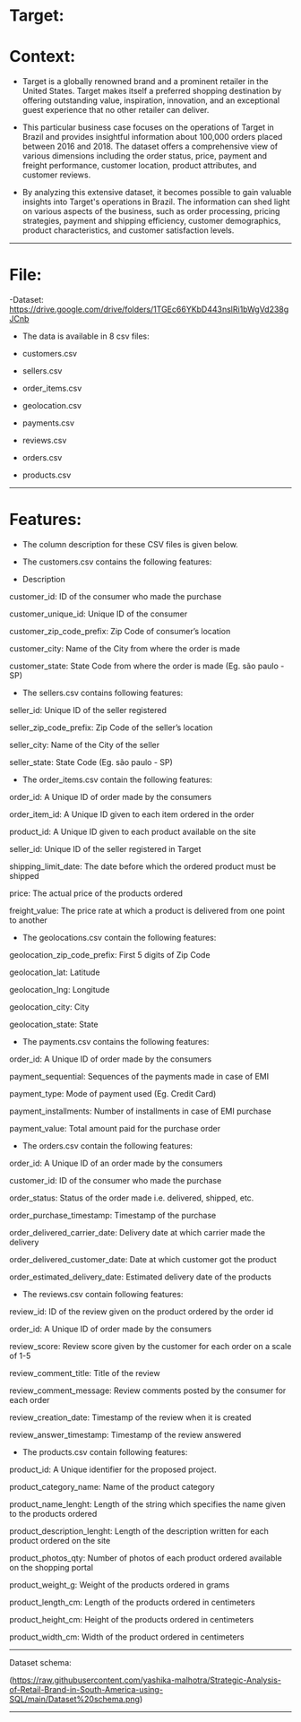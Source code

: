 # Target:

# Context:

- Target is a globally renowned brand and a prominent retailer in the United States. Target makes itself a preferred shopping destination by offering outstanding value, inspiration, innovation, and an exceptional guest experience that no other retailer can deliver.

- This particular business case focuses on the operations of Target in Brazil and provides insightful information about 100,000 orders placed between 2016 and 2018. The dataset offers a comprehensive view of various dimensions including the order status, price, payment and freight performance, customer location, product attributes, and customer reviews.

- By analyzing this extensive dataset, it becomes possible to gain valuable insights into Target's operations in Brazil. The information can shed light on various aspects of the business, such as order processing, pricing strategies, payment and shipping efficiency, customer demographics, product characteristics, and customer satisfaction levels.

___________________________________________________________________________________________________________
# File:
-Dataset: https://drive.google.com/drive/folders/1TGEc66YKbD443nslRi1bWgVd238gJCnb

- The data is available in 8 csv files:

- customers.csv
- sellers.csv
- order_items.csv
- geolocation.csv
- payments.csv
- reviews.csv
- orders.csv
- products.csv
___________________________________________________________________________________________________________
# Features:

- The column description for these CSV files is given below.

- The customers.csv contains the following features:

- Description

customer_id: ID of the consumer who made the purchase

customer_unique_id: Unique ID of the consumer

customer_zip_code_prefix: Zip Code of consumer’s location

customer_city: Name of the City from where the order is made

customer_state: State Code from where the order is made (Eg. são paulo - SP)

- The sellers.csv contains following features:


seller_id: Unique ID of the seller registered

seller_zip_code_prefix: Zip Code of the seller’s location

seller_city: Name of the City of the seller

seller_state: State Code (Eg. são paulo - SP)

- The order_items.csv contain the following features:

order_id: A Unique ID of order made by the consumers

order_item_id: A Unique ID given to each item ordered in the order

product_id: A Unique ID given to each product available on the site

seller_id:  Unique ID of the seller registered in Target

shipping_limit_date: The date before which the ordered product must be shipped

price: The actual price of the products ordered

freight_value: The price rate at which a product is delivered from one point to another

- The geolocations.csv contain the following features:


geolocation_zip_code_prefix: First 5 digits of Zip Code

geolocation_lat: Latitude

geolocation_lng: Longitude

geolocation_city: City

geolocation_state: State

- The payments.csv contains the following features:

order_id: A Unique ID of order made by the consumers

payment_sequential:  Sequences of the payments made in case of EMI

payment_type: Mode of payment used (Eg. Credit Card)

payment_installments: Number of installments in case of EMI purchase

payment_value: Total amount paid for the purchase order

- The orders.csv contain the following features:

order_id: A Unique ID of an order made by the consumers

customer_id: ID of the consumer who made the purchase

order_status: Status of the order made i.e. delivered, shipped, etc.

order_purchase_timestamp: Timestamp of the purchase

order_delivered_carrier_date: Delivery date at which carrier made the delivery

order_delivered_customer_date: Date at which customer got the product

order_estimated_delivery_date: Estimated delivery date of the products

- The reviews.csv contain following features:


review_id: ID of the review given on the product ordered by the order id

order_id: A Unique ID of order made by the consumers

review_score: Review score given by the customer for each order on a scale of 1-5

review_comment_title: Title of the review

review_comment_message: Review comments posted by the consumer for each order

review_creation_date: Timestamp of the review when it is created

review_answer_timestamp: Timestamp of the review answered

- The products.csv contain following features:


product_id: A Unique identifier for the proposed project.

product_category_name: Name of the product category

product_name_lenght: Length of the string which specifies the name given to the products ordered

product_description_lenght: Length of the description written for each product ordered on the site

product_photos_qty: Number of photos of each product ordered available on the shopping portal

product_weight_g: Weight of the products ordered in grams

product_length_cm: Length of the products ordered in centimeters

product_height_cm: Height of the products ordered in centimeters

product_width_cm: Width of the product ordered in centimeters

___________________________________________________________________________________________________________

Dataset schema:

(https://raw.githubusercontent.com/yashika-malhotra/Strategic-Analysis-of-Retail-Brand-in-South-America-using-SQL/main/Dataset%20schema.png)

___________________________________________________________________________________________________________
